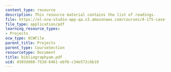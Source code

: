 ```yaml
---
content_type: resource
description: This resource material contains the list of readings.
file: https://ol-ocw-studio-app-qa.s3.amazonaws.com/courses/4-175-case-studies-in-city-form-fall-2005/4503dd60753d6461ebf6c34e572cbb19_bibliographyam.pdf
file_type: application/pdf
learning_resource_types:
- Projects
ocw_type: OCWFile
parent_title: Projects
parent_type: CourseSection
resourcetype: Document
title: bibliographyam.pdf
uid: 4503dd60-753d-6461-ebf6-c34e572cbb19
---
```

